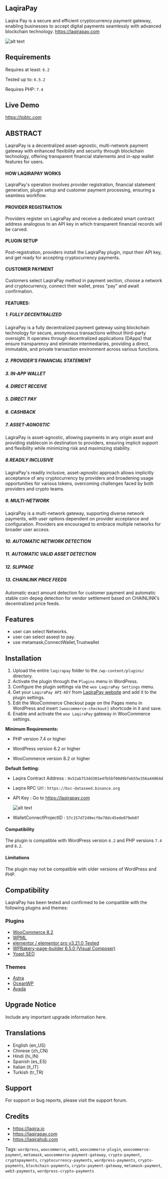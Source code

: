 ## LaqiraPay 
Laqira Pay is a secure and efficient cryptocurrency payment gateway, enabling businesses to accept digital payments seamlessly with advanced blockchain technology.
https://laqirapay.com



![alt text](image.png)


## Requirements

Requires at least: `6.2`

Tested up to: `6.5.2`

Requires PHP: `7.4`

## Live Demo 

https://tobtc.com

## ABSTRACT
LaqiraPay is a decentralized asset-agnostic, multi-network payment gateway with enhanced flexibility and security through blockchain technology, offering transparent financial statements and in-app wallet features for users.

#### HOW LAQIRAPAY WORKS
LaqiraPay's operation involves provider registration, financial statement generation, plugin setup and customer payment processing, ensuring a seamless workflow.

#### PROVIDER REGISTRATION
Providers register on LagiraPay and receive a dedicated smart contract address analogous to an API key in which transparent financial records will be carved.

#### PLUGIN SETUP
Post-registration, providers install the LaqiraPay plugin, input their API key, and get ready for accepting cryptocurrency payments.

#### CUSTOMER PAYMENT
Customers select LaqiraPay method in payment section, choose a network and cryptocurrency, connect their wallet, press "pay" and await confirmation.

#### FEATURES:

##### 1. FULLY DECENTRALIZED 
LagiraPay is a fully decentralized payment gateway using blockchain technology for secure, anonymous transactions without third-party oversight.
It operates through decentralized applications (DApps) that ensure transparency and eliminate intermediaries, providing a direct, immutable, and private transaction environment across various functions.

##### 2. PROVIDER'S FINANCIAL STATEMENT

##### 3. IN-APP WALLET

##### 4. DIRECT RECEIVE

##### 5. DIRECT PAY

##### 6. CASHBACK

##### 7. ASSET-AGNOSTIC 
LagiraPay is asset-agnostic, allowing payments in any origin asset and providing stablecoin in destination to providers, ensuring implicit support and flexibility while minimizing risk and maximizing stability.

##### 8.READILY INCLUSIVE
LagiraPay's readily inclusive, asset-agnostic approach allows implicitly acceptance of any cryptocurrency by providers and broadening usage opportunities for various tokens, overcoming challenges faced by both providers and crypto teams.

##### 9. MULTI-NETWORK
LaqiraPay is a multi-network gateway, supporting diverse network payments, with user options dependent on provider acceptance and configuration. Providers are encouraged to embrace multiple networks for broader user access.

##### 10. AUTOMATIC NETWORK DETECTION

##### 11. AUTOMATIC VALID ASSET DETECTION

##### 12. SLIPPAGE

##### 13. CHAINLINK PRICE FEEDS 
Automatic exact amount detection for customer payment and automatic stable coin depeg detection for vendor settlement based on CHAINLINK’s decentralized price feeds.

## Features

- user can select Networks.
- user can select assest to pay.
- use metamask,ConnectWallet,Trustwallet 


## Installation

1. Upload the entire `laqirapay` folder to the `/wp-content/plugins/` directory.
2. Activate the plugin through the `Plugins` menu in WordPress.
3. Configure the plugin settings via the `woo LaqiraPay Settings` menu.
4. Get your `LaqiraPay API-KEY` from [LaqiraPay website](https://laqirapay.com) and add it to the plugin settings.
5. Edit the WooCommerce Checkout page on the Pages menu in WordPress and insert `[woocommerce-checkout]` shortcode in it and save.
6. Enable and activate the `woo LaqiraPay` gateway in WooCommerce settings.

**Minimum Requirements:**

- PHP version 7.4 or higher

- WordPress version 6.2 or higher

- WooCommerce version 8.2 or higher

**Default Setting:**

- Laqira Contract Address : `0x52ab753dd301e4fb5bf00d9bfeb55e356a44064d`

- Laqira RPC Url : `https://bsc-dataseed.binance.org`

- API Key : Go to https://laqirapay.com

    ![alt text](image-1.png)


- WalletConnectProjectID : `57c157d7249ecf6e78dc45ede079eb07`




#### Compatibility
The plugin is compatible with WordPress version `6.2` and PHP versions `7.4` and `8.2`.

#### Limitations
The plugin may not be compatible with older versions of WordPress and PHP.

## Compatibility

LaqiraPay has been tested and confirmed to be compatible with the following plugins and themes:

### Plugins

- [WooCommerce 8.2](https://wordpress.org/plugins/woocommerce/)
- [WPML](https://wpml.org/)
- [elementor / elementor pro v3.21.0 Tested](https://elementor.com/)
- [WPBakery-page-builder 6.5.0 (Visual Composer)](https://visualcomposer.com/)
- [Yoast SEO](https://wordpress.org/plugins/wordpress-seo/)


### Themes

- [Astra](https://wpastra.com/)
- [OceanWP](https://oceanwp.org/)
- [Avada](https://avada.io/)


## Upgrade Notice

Include any important upgrade information here.

## Translations
- English (en_US)
- Chinese (zh_CN)
- Hindi (hi_IN)
- Spanish (es_ES)
- Italian (it_IT)
- Turkish (tr_TR)

## Support

For support or bug reports, please visit the support forum.

## Credits

- https://laqira.io
- https://laqirapay.com
- https://laqirahub.com

Tags: `wordpress`, `woocommerce`, `web3`, `woocommerce-plugin`, `woocommerce-payment`, `metamask`, `woocommerce-payment-gateway`, `crypto-payment`, `cryptopayments`, `cryptocurrency-payments`, `wordpress-payments`, `crypto-payments`, `blockchain-payments`, `crypto-payment-gateway`, `metamask-payment`, `web3-payments`, 
`wordpress-crypto-payments`
